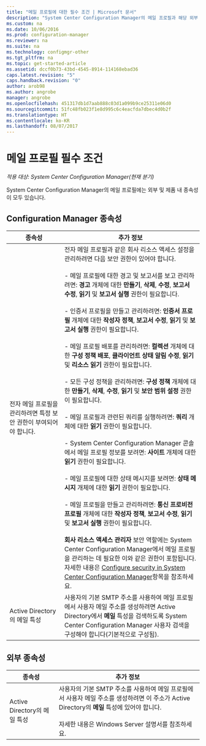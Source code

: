 ```yaml
---
title: "메일 프로필에 대한 필수 조건 | Microsoft 문서"
description: "System Center Configuration Manager의 메일 프로필과 해당 외부 종속성 및 제품 내 종속성에 대해 알아봅니다."
ms.custom: na
ms.date: 10/06/2016
ms.prod: configuration-manager
ms.reviewer: na
ms.suite: na
ms.technology: configmgr-other
ms.tgt_pltfrm: na
ms.topic: get-started-article
ms.assetid: dccf0b73-43bd-4545-8914-114168ebad36
caps.latest.revision: "5"
caps.handback.revision: "0"
author: arob98
ms.author: angrobe
manager: angrobe
ms.openlocfilehash: 451317db1d7aab888c03d1a099b9ce25311e06d0
ms.sourcegitcommit: 51fc48fb023f1e8d995c6c4eacfda7dbec4d0b2f
ms.translationtype: HT
ms.contentlocale: ko-KR
ms.lasthandoff: 08/07/2017
---
```

# <a name="email-profile-prerequisites"></a>메일 프로필 필수 조건

*적용 대상: System Center Configuration Manager(현재 분기)*

System Center Configuration Manager의 메일 프로필에는 외부 및 제품 내 종속성이 모두 있습니다.  

## <a name="configuration-manager-dependencies"></a>Configuration Manager 종속성  

|종속성|추가 정보|  
|----------------|----------------------|  
|전자 메일 프로필을 관리하려면 특정 보안 권한이 부여되어야 합니다.|전자 메일 프로필과 같은 회사 리소스 액세스 설정을 관리하려면 다음 보안 권한이 있어야 합니다.<br /><br /> - 메일 프로필에 대한 경고 및 보고서를 보고 관리하려면: **경고** 개체에 대한 **만들기**, **삭제**, **수정**, **보고서 수정**, **읽기** 및 **보고서 실행** 권한이 필요합니다.<br /><br /> - 인증서 프로필을 만들고 관리하려면: **인증서 프로필** 개체에 대한 **작성자 정책**, **보고서 수정**, **읽기** 및 **보고서 실행** 권한이 필요합니다.<br /><br /> - 메일 프로필 배포를 관리하려면: **컬렉션** 개체에 대한 **구성 정책 배포**, **클라이언트 상태 알림 수정**, **읽기** 및 **리소스 읽기** 권한이 필요합니다.<br /><br /> - 모든 구성 정책을 관리하려면: **구성 정책** 개체에 대한 **만들기**, **삭제**, **수정**, **읽기** 및 **보안 범위 설정** 권한이 필요합니다.<br /><br /> - 메일 프로필과 관련된 쿼리를 실행하려면: **쿼리** 개체에 대한 **읽기** 권한이 필요합니다.<br /><br /> - System Center Configuration Manager 콘솔에서 메일 프로필 정보를 보려면: **사이트** 개체에 대한 **읽기** 권한이 필요합니다.<br /><br /> - 메일 프로필에 대한 상태 메시지를 보려면: **상태 메시지** 개체에 대한 **읽기** 권한이 필요합니다.<br /><br /> - 메일 프로필을 만들고 관리하려면: **통신 프로비전 프로필** 개체에 대한 **작성자 정책**, **보고서 수정**, **읽기** 및 **보고서 실행** 권한이 필요합니다.<br /><br /> **회사 리소스 액세스 관리자** 보안 역할에는 System Center Configuration Manager에서 메일 프로필을 관리하는 데 필요한 이와 같은 권한이 포함됩니다. 자세한 내용은 [Configure security in System Center Configuration Manager](../../core/plan-design/security/configure-security.md)항목을 참조하세요.|  
|Active Directory의 메일 특성|사용자의 기본 SMTP 주소를 사용하여 메일 프로필에서 사용자 메일 주소를 생성하려면 Active Directory에서 **메일** 특성을 검색하도록 System Center Configuration Manager 사용자 검색을 구성해야 합니다(기본적으로 구성됨).|  

## <a name="external-dependencies"></a>외부 종속성  

|종속성|추가 정보|  
|----------------|----------------------|  
|Active Directory의 메일 특성|사용자의 기본 SMTP 주소를 사용하여 메일 프로필에서 사용자 메일 주소를 생성하려면 이 주소가 Active Directory의 **메일** 특성에 있어야 합니다.<br /><br /> 자세한 내용은 Windows Server 설명서를 참조하세요.|
